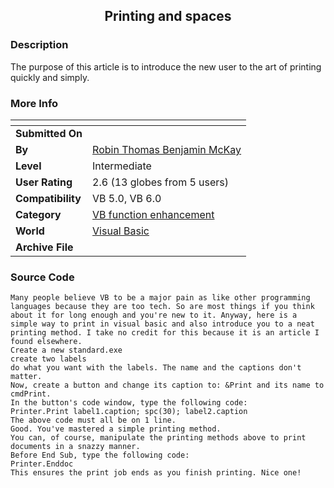 ﻿<div align="center">

## Printing and spaces


</div>

### Description

The purpose of this article is to introduce the new user to the art of printing quickly and simply.
 
### More Info
 


<span>             |<span>
---                |---
**Submitted On**   |
**By**             |[Robin Thomas Benjamin McKay](https://github.com/Planet-Source-Code/PSCIndex/blob/master/ByAuthor/robin-thomas-benjamin-mckay.md)
**Level**          |Intermediate
**User Rating**    |2.6 (13 globes from 5 users)
**Compatibility**  |VB 5\.0, VB 6\.0
**Category**       |[VB function enhancement](https://github.com/Planet-Source-Code/PSCIndex/blob/master/ByCategory/vb-function-enhancement__1-25.md)
**World**          |[Visual Basic](https://github.com/Planet-Source-Code/PSCIndex/blob/master/ByWorld/visual-basic.md)
**Archive File**   |[](https://github.com/Planet-Source-Code/robin-thomas-benjamin-mckay-printing-and-spaces__1-9861/archive/master.zip)





### Source Code

```
Many people believe VB to be a major pain as like other programming languages because they are too tech. So are most things if you think about it for long enough and you're new to it. Anyway, here is a simple way to print in visual basic and also introduce you to a neat printing method. I take no credit for this because it is an article I found elsewhere.
Create a new standard.exe
create two labels
do what you want with the labels. The name and the captions don't matter.
Now, create a button and change its caption to: &Print and its name to cmdPrint.
In the button's code window, type the following code:
Printer.Print label1.caption; spc(30); label2.caption
The above code must all be on 1 line.
Good. You've mastered a simple printing method.
You can, of course, manipulate the printing methods above to print documents in a snazzy manner.
Before End Sub, type the following code:
Printer.Enddoc
This ensures the print job ends as you finish printing. Nice one!
```

